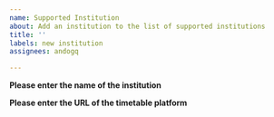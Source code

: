 ```yaml
---
name: Supported Institution
about: Add an institution to the list of supported institutions
title: ''
labels: new institution
assignees: andogq

---
```


**Please enter the name of the institution**

**Please enter the URL of the timetable platform**
